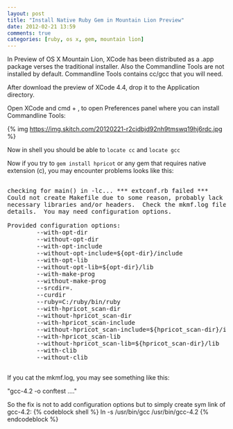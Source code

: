 ```yaml
---
layout: post
title: "Install Native Ruby Gem in Mountain Lion Preview"
date: 2012-02-21 13:59
comments: true
categories: [ruby, os x, gem, mountain lion]
---
```


In Preview of OS X Mountain Lion, XCode has been distributed as a .app package verses the traditional installer.
Also the Commandline Tools are not installed by default.  Commandline Tools contains cc/gcc that you will need.

After download the preview of XCode 4.4, drop it to the Application directory.

Open XCode and cmd + , to open Preferences panel where you can install Commandline Tools:

{% img https://img.skitch.com/20120221-r2cidbjd92nh9tmswq19hj6rdc.jpg %}

Now in shell you should be able to `locate cc` and `locate gcc`

Now if you try to `gem install hpricot` or any gem that requires native extension (c), you may encounter problems
looks like this:

<pre>

checking for main() in -lc... *** extconf.rb failed ***
Could not create Makefile due to some reason, probably lack of
necessary libraries and/or headers.  Check the mkmf.log file for more
details.  You may need configuration options.

Provided configuration options:
        --with-opt-dir
        --without-opt-dir
        --with-opt-include
        --without-opt-include=${opt-dir}/include
        --with-opt-lib
        --without-opt-lib=${opt-dir}/lib
        --with-make-prog
        --without-make-prog
        --srcdir=.
        --curdir
        --ruby=C:/ruby/bin/ruby
        --with-hpricot_scan-dir
        --without-hpricot_scan-dir
        --with-hpricot_scan-include
        --without-hpricot_scan-include=${hpricot_scan-dir}/include
        --with-hpricot_scan-lib
        --without-hpricot_scan-lib=${hpricot_scan-dir}/lib
        --with-clib
        --without-clib

</pre>

If you cat the mkmf.log, you may see something like this:

"gcc-4.2 -o conftest ...."

So the fix is not to add configuration options but to simply create sym link of gcc-4.2:
{% codeblock shell %}
ln -s /usr/bin/gcc /usr/bin/gcc-4.2
{% endcodeblock %}